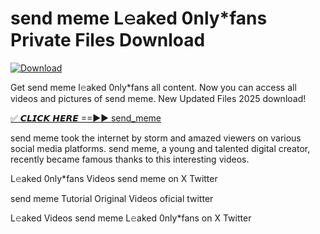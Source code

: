 # send meme L𝚎aked 0nly*fans Private Files Download

[![Download](https://i.imgur.com/PoXn3jX.png)](https://mediafirer.com/send+meme)

Get send meme l𝚎aked 0nly*fans all content. Now you can access all videos and pictures of send meme. New Updated Files 2025 download!

[✅ 𝘾𝙇𝙄𝘾𝙆 𝙃𝙀𝙍𝙀 ==►► send_meme](https://mediafirer.com/send+meme)

send meme took the internet by storm and amazed viewers on various social media platforms. send meme, a young and talented digital creator, recently became famous thanks to this interesting videos.

L𝚎aked 0nly*fans Videos send meme on X Twitter

send meme Tutorial Original Videos oficial twitter

L𝚎aked Videos send meme L𝚎aked 0nly*fans on X Twitter